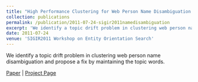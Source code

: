 ```yaml
---
title: "High Performance Clustering for Web Person Name Disambiguation Using Topic Capturing"
collection: publications
permalink: /publication/2011-07-24-sigir2011namedisambiguation
excerpt: 'We identify a topic drift problem in clustering web person name disambiguation and propose a fix by maintaining the topic words.'
date: 2011-07-24
venue: 'SIGIR2011 Workshop on Entity Orientation Search'
---
```

We identify a topic drift problem in clustering web person name disambiguation and propose a fix by maintaining the topic words.

[Paper](https://hunterhector.github.io/files/papers/Liu,_Lu,_Xu_-_2011_-_The_first_International_Workshop_on_Entity_Orientation_Search,_SIGIR2011_Workshop.pdf) \| [Project Page](#)
